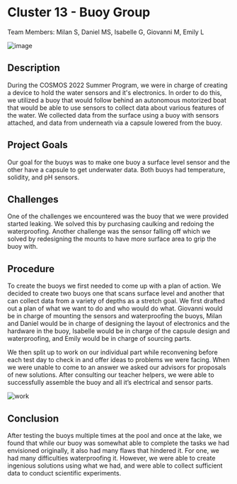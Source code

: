 # Cluster 13 - Buoy Group
Team Members: Milan S, Daniel MS, Isabelle G, Giovanni M, Emily L

![image](https://user-images.githubusercontent.com/70926137/182910759-7c8068af-c3fb-430e-a724-e5bbc3578134.png)


## Description
During the COSMOS 2022 Summer Program, we were in charge of creating a device to hold the water sensors and it's electronics. In order to do this, we utilized a buoy that would follow behind an autonomous motorized boat that would be able to use sensors to collect data about various features of the water. We collected data from the surface using a buoy with sensors attached, and data from underneath via a capsule lowered from the buoy. 


## Project Goals
Our goal for the buoys was to make one buoy a surface level sensor and the other have a capsule to get underwater data. Both buoys had temperature, solidity, and pH sensors. 


## Challenges
One of the challenges we encountered was the buoy that we were provided started leaking. We solved this by purchasing caulking and redoing the waterproofing. Another challenge was the sensor falling off which we solved by redesigning the mounts to have more surface area to grip the buoy with.


## Procedure
To create the buoys we first needed to come up with a plan of action. We decided to create two buoys one that scans surface level and another that can collect data from a variety of depths as a stretch goal. We first drafted out a plan of what we want to do and who would do what. Giovanni would be in charge of mounting the sensors and waterproofing the buoys, Milan and Daniel would be in charge of designing the layout of electronics and the hardware in the buoy, Isabelle would be in charge of the capsule design and waterproofing, and Emily would be in charge of sourcing parts. 

We then split up to work on our individual part while reconvening before each test day to check in and offer ideas to problems we were facing. When we were unable to come to an answer we asked our advisors for proposals of new solutions. After consulting our teacher helpers, we were able to successfully assemble the buoy and all it’s electrical and sensor parts. 

![work](https://github.com/jmtritch/COSMOS22-Cluster13/blob/buoy/2-buoy/student-working.png)

## Conclusion
After testing the buoys multiple times at the pool and once at the lake, we found that while our buoy was somewhat able to complete the tasks we had envisioned originally, it also had many flaws that hindered it. For one, we had many difficulties waterproofing it. However, we were able to create ingenious solutions using what we had, and were able to collect sufficient data to conduct scientific experiments. 

